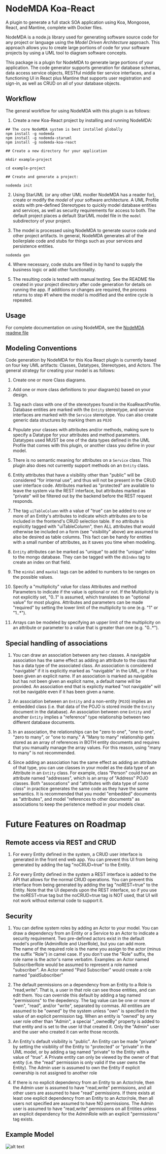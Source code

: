 NodeMDA Koa-React 
======================

A plugin to generate a full stack SOA application using Koa, Mongoose, React, and Mantine, complete
with Docker files.

NodeMDA is a node.js library used for generating software source code for any project or language using the 
*Model Driven Architecture* approach. This approach allows you to create large portions of code 
for your software projects by using a UML tool to diagram software concepts.

This package is a plugin for NodeMDA to generate large portions of your application. The code generator supports
generation for database schemas, data access service objects, RESTful middle tier service interfaces, and a
functioning UI in React plus Mantine that supports user registration and sign-in, as well as CRUD on all of your database objects.


Workflow
------
The general workflow for using NodeMDA with this plugin is as follows:

1. Create a new Koa-React project by installing and running NodeMDA:

```
## The core NodeMDA system is best installed globally
npm install -g nodemda
npm install -g nodemda-staruml
npm install -g nodemda-koa-react

## Create a new directory for your application

mkdir example-project

cd example-project

## Create and generate a project:

nodemda init
```

2. Using StarUML (or any other UML modler NodeMDA has a reader for), create or modify the *model* of your 
software architecture. A UML Profile exists with pre-defined Stereotypes to quickly model database entities
and services, as well as security requirements for access to both. The default project places a default
StarUML model file in the `model` subdirectory of your project.

3. The model is processed using NodeMDA to generate source code and other project artifacts. In general, NodeMDA generates
all of the boilerplate code and stubs for things such as your services and persistence entities.

```
nodemda gen
```

4. Where necessary, code stubs are filled in by hand to supply the business logic or add other functionality.

5. The resulting code is tested with manual testing.  See the README file created in your project directory after
code generation for details on running the app. If additions or 
changes are required, the process returns to step #1 where the *model* is modified and the entire cycle is repeated.


Usage
------

For complete documentation on using NodeMDA, see the [NodeMDA readme file](https://www.npmjs.com/package/nodemda)


Modeling Conventions
--------------------

Code generation by NodeMDA for this Koa React plugin is currently based on four key UML artifacts: Classes, Datatypes, Stereotypes, and Actors. The general strategy for creating your model is as follows:

1. Create one or more Class diagrams.

1. Add one or more class definitions to your diagram(s) based on your design.

1. Tag each class with one of the stereotypes found in the KoaReactProfile. Database entities
are marked with the `Entity` stereotype, and service interfaces are marked with the `Service` stereotype. You can also create generic data structures by marking them as `POJO`

1. Populate your classes with attributes and/or methods, making sure to specify a Datatype for
your attributes and method parameters.  Datatypes used MUST be one of the data types defined in the
UML Profile that comes with this plugin, or another class you define in your model.

1. There is no semantic meaning for attributes on a `Service` class. This plugin also does not currently support methods on an `Entity` class.  

1. Entity attributes that have a visibility other than "public" will be considered "for internal use", and thus will not be present in the CRUD user interface code.  Attributes marked as "protected" are available to leave the system via the REST interface, but attributes marked as "private" will be filtered out by the backend before the REST request responds.

1. The tag `uiTableColumn` with a value of "true" can be added to one or more of an Entity's attributes to indicate
which attributes are to be included in the frontend's CRUD selection table. If no attribute is explicitly tagged
with "uiTableColumn", then ALL attributes that would otherwise be included on a form (see "visibility" above) are 
assumed to also be desired as table columns.  This fact can be handy for entities with a small number of attributes, 
as it saves you time when modeling.

1. `Entity` attributes can be marked as "unique" to add the "unique" index to the mongo database. They
can be tagged with the `dbIndex` tag to create an index on that field.

1. The `minVal` and `maxVal` tags can be added to numbers to be ranges on the possible values.

1. Specify a "multiplicity" value for class Attributes and method Parameters to indicate if the
value is optional or not. If the Multiplicity is not explicitly set, "0..1" is assumed, which translates
to an "optional value" for most plugins.  Attributes and parameters can be made "required" by
setting the lower limit of the multiplicity to one (e.g. "1" or "1..*").

1. Arrays can be modeled by specifying an upper limit of the multiplicity on an attribute or
parameter to a value that is greater than one (e.g. "0..*").


Special handling of associations
--------------------------------

1. You can draw an association between any two classes. A navigable association has the same effect as adding
an attribute to the class that has a data type of the associated class. An association is considered "navigable"
if it is explicitly marked as "navigable" in the UML, or if has been given an explicit name.  If an association
is marked as navigable but has not been given an explicit name, a default name will be provided. An association
end that is explictly marked "not navigable" will not be navigable even if it has been given a name.

1. An association between an `Entity` and a non-entity (`POJO`) implies an
embedded class (i.e. that data of the POJO is stored inside the `Entity` document in the database).
An association between one `Entity` and another `Entity` implies a "reference" type relationship between
two different database documents.  

1. In an association, the relationships can be "zero to one", "one to one", "zero to many",
or "one to many." A "Many to many" relationship gets stored as an array of references in BOTH entity
documents and requires that you manually manage the array values. For this reason, using "many to many"
is not recommended.

1. Since adding an association has the same effect as adding an attribute of that type, you can use classes in your model as the data type of an Attribute in an `Entity` class.  For example, class "Person" could have an attribute named "addresses", which is an array of "Address" POJO classes. Both "assocations" and "attributes with data type of *some class*" in practice generates the same code as they have the same semantics. It is recommended that you model "embedded" documents as "attributes", and model "references to other documents" as associations to keep the peristence method in 
your models clear.


Future Features on Roadmap 
==========================

Remote access via REST and CRUD
-------------------------------
1. For every Entity defined in the system, a CRUD user interface is generated in the front end web app. You can prevent
this UI from being generated by adding the tag "noCRUD=true" to the Entity. 

1. For every Entity defined in the system a REST interface is added to the API that allows for the normal CRUD operations.
You can prevent this interface from being generated by adding the tag "noREST=true" to the Entity. Note that the UI depends
upon the REST interface, so if you use the noREST=true tag but the noCRUD=true tag is NOT used, that UI will not work
without external code to support it.


Security
---------
1. You can define system roles by adding an Actor to your model. You can draw 
a dependency from an Entity or a Service to an Actor to indicate a security requirement.  Two pre-defined actors exist
in the default model's profile (AdminRole and UserRole), but you can add more.  
The name of the required role is the name you assign to the actor (minus the suffix "Role") in camel case. If you don't use the "Role" suffix, the role name is the actor's name verbatim. Examples: an Actor named SubscriberRole would be assumed to represent a role named "subscriber". An Actor named "Paid Subscriber" would create a role named "paidSubscriber"

1. The default permissions on a dependency from an Entity to a Role is "read,write". That is, a user in that role
can see those entities, and can edit them.  You can override this default by adding a tag named "permissions" to
the depedency.  The tag value can be one or more of "own", "read", and/or "write", separated by commas. All entities
are assumed to be "owned" by the system unless "own" is specified in the value of an explicit permission tag. When an entity is "owned" by any user role other than "Admin", a special "_ownedBy" property is added to that entity and is set
to the user Id that created it.  Only the "Admin" user and the user who created it can write those records.

1. An Entity's default visibility is "public". An Entity can be made "private" by setting the visibliity of the
Entity to "protected" or "private" in the UML model, or by adding a tag named "private" to the Entity with
a value of "true".  A Private entity can only be viewed by the owner of that entity (i.e. the "read" permission is
only valid if the user owns the Entity). The Admin user is assumed to own the Entity if explicit ownership is
not assigned to another role

1. If there is no explicit dependency from an Entity to an Actor/role, then the Admin user is assumed to have
"read,write" permissions, and all other users are assumed to have "read" permissions.  If there exists
at least one explicit dependency from an Entity to an Actor/role, then all users not specified are assumed
to have NO permissions.  The Admin user is assumed to have "read,write" permissions on all Entities unless
an explicit dependency for the AdminRole with an explicit "permissions" tag exists.


Example Model
----------------------------
![alt text](https://github.com/joelkoz/NodeMDA/raw/master/plugin-dev/koa-react/koa-react-default-model.png "Example UML processed by this plugin")
